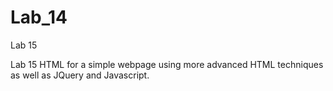 Lab_14
======

Lab 15

Lab 15 HTML for a simple webpage using more advanced HTML techniques as well as JQuery and Javascript.
